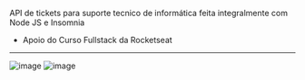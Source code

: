 API de tickets para suporte tecnico de informática feita integralmente com Node JS e Insomnia
- Apoio do Curso Fullstack da Rocketseat
_________________________________________________________________________________________
![image](https://github.com/user-attachments/assets/4f19c05d-08e9-421e-9a08-cc585e8650fe) ![image](https://github.com/user-attachments/assets/452378ae-4eaa-47d9-bba6-ddfcd5eedff8)


